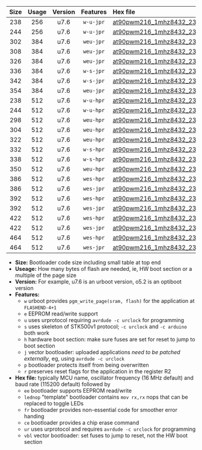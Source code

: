 |Size|Usage|Version|Features|Hex file|
|:-:|:-:|:-:|:-:|:--|
|238|256|u7.6|`w-u-jpr`|[at90pwm216_1mhz8432_230400bps_ur_vbl.hex](https://raw.githubusercontent.com/stefanrueger/urboot/main//at90pwm216_1mhz8432_230400bps_ur_vbl.hex)|
|244|256|u7.6|`w-u-jpr`|[at90pwm216_1mhz8432_230400bps_lednop_ur_vbl.hex](https://raw.githubusercontent.com/stefanrueger/urboot/main//at90pwm216_1mhz8432_230400bps_lednop_ur_vbl.hex)|
|302|384|u7.6|`weu-jpr`|[at90pwm216_1mhz8432_230400bps_ee_ur_vbl.hex](https://raw.githubusercontent.com/stefanrueger/urboot/main//at90pwm216_1mhz8432_230400bps_ee_ur_vbl.hex)|
|308|384|u7.6|`weu-jpr`|[at90pwm216_1mhz8432_230400bps_ee_lednop_ur_vbl.hex](https://raw.githubusercontent.com/stefanrueger/urboot/main//at90pwm216_1mhz8432_230400bps_ee_lednop_ur_vbl.hex)|
|326|384|u7.6|`weu-jpr`|[at90pwm216_1mhz8432_230400bps_ee_lednop_fr_ur_vbl.hex](https://raw.githubusercontent.com/stefanrueger/urboot/main//at90pwm216_1mhz8432_230400bps_ee_lednop_fr_ur_vbl.hex)|
|336|384|u7.6|`w-s-jpr`|[at90pwm216_1mhz8432_230400bps_vbl.hex](https://raw.githubusercontent.com/stefanrueger/urboot/main//at90pwm216_1mhz8432_230400bps_vbl.hex)|
|342|384|u7.6|`w-s-jpr`|[at90pwm216_1mhz8432_230400bps_lednop_vbl.hex](https://raw.githubusercontent.com/stefanrueger/urboot/main//at90pwm216_1mhz8432_230400bps_lednop_vbl.hex)|
|354|384|u7.6|`weu-jpr`|[at90pwm216_1mhz8432_230400bps_ee_lednop_fr_ce_ur_vbl.hex](https://raw.githubusercontent.com/stefanrueger/urboot/main//at90pwm216_1mhz8432_230400bps_ee_lednop_fr_ce_ur_vbl.hex)|
|238|512|u7.6|`w-u-hpr`|[at90pwm216_1mhz8432_230400bps_ur.hex](https://raw.githubusercontent.com/stefanrueger/urboot/main//at90pwm216_1mhz8432_230400bps_ur.hex)|
|244|512|u7.6|`w-u-hpr`|[at90pwm216_1mhz8432_230400bps_lednop_ur.hex](https://raw.githubusercontent.com/stefanrueger/urboot/main//at90pwm216_1mhz8432_230400bps_lednop_ur.hex)|
|298|512|u7.6|`weu-hpr`|[at90pwm216_1mhz8432_230400bps_ee_ur.hex](https://raw.githubusercontent.com/stefanrueger/urboot/main//at90pwm216_1mhz8432_230400bps_ee_ur.hex)|
|304|512|u7.6|`weu-hpr`|[at90pwm216_1mhz8432_230400bps_ee_lednop_ur.hex](https://raw.githubusercontent.com/stefanrueger/urboot/main//at90pwm216_1mhz8432_230400bps_ee_lednop_ur.hex)|
|322|512|u7.6|`weu-hpr`|[at90pwm216_1mhz8432_230400bps_ee_lednop_fr_ur.hex](https://raw.githubusercontent.com/stefanrueger/urboot/main//at90pwm216_1mhz8432_230400bps_ee_lednop_fr_ur.hex)|
|332|512|u7.6|`w-s-hpr`|[at90pwm216_1mhz8432_230400bps.hex](https://raw.githubusercontent.com/stefanrueger/urboot/main//at90pwm216_1mhz8432_230400bps.hex)|
|338|512|u7.6|`w-s-hpr`|[at90pwm216_1mhz8432_230400bps_lednop.hex](https://raw.githubusercontent.com/stefanrueger/urboot/main//at90pwm216_1mhz8432_230400bps_lednop.hex)|
|350|512|u7.6|`weu-hpr`|[at90pwm216_1mhz8432_230400bps_ee_lednop_fr_ce_ur.hex](https://raw.githubusercontent.com/stefanrueger/urboot/main//at90pwm216_1mhz8432_230400bps_ee_lednop_fr_ce_ur.hex)|
|386|512|u7.6|`wes-hpr`|[at90pwm216_1mhz8432_230400bps_ee.hex](https://raw.githubusercontent.com/stefanrueger/urboot/main//at90pwm216_1mhz8432_230400bps_ee.hex)|
|386|512|u7.6|`wes-jpr`|[at90pwm216_1mhz8432_230400bps_ee_vbl.hex](https://raw.githubusercontent.com/stefanrueger/urboot/main//at90pwm216_1mhz8432_230400bps_ee_vbl.hex)|
|392|512|u7.6|`wes-hpr`|[at90pwm216_1mhz8432_230400bps_ee_lednop.hex](https://raw.githubusercontent.com/stefanrueger/urboot/main//at90pwm216_1mhz8432_230400bps_ee_lednop.hex)|
|392|512|u7.6|`wes-jpr`|[at90pwm216_1mhz8432_230400bps_ee_lednop_vbl.hex](https://raw.githubusercontent.com/stefanrueger/urboot/main//at90pwm216_1mhz8432_230400bps_ee_lednop_vbl.hex)|
|422|512|u7.6|`wes-hpr`|[at90pwm216_1mhz8432_230400bps_ee_lednop_fr.hex](https://raw.githubusercontent.com/stefanrueger/urboot/main//at90pwm216_1mhz8432_230400bps_ee_lednop_fr.hex)|
|422|512|u7.6|`wes-jpr`|[at90pwm216_1mhz8432_230400bps_ee_lednop_fr_vbl.hex](https://raw.githubusercontent.com/stefanrueger/urboot/main//at90pwm216_1mhz8432_230400bps_ee_lednop_fr_vbl.hex)|
|464|512|u7.6|`wes-hpr`|[at90pwm216_1mhz8432_230400bps_ee_lednop_fr_ce.hex](https://raw.githubusercontent.com/stefanrueger/urboot/main//at90pwm216_1mhz8432_230400bps_ee_lednop_fr_ce.hex)|
|464|512|u7.6|`wes-jpr`|[at90pwm216_1mhz8432_230400bps_ee_lednop_fr_ce_vbl.hex](https://raw.githubusercontent.com/stefanrueger/urboot/main//at90pwm216_1mhz8432_230400bps_ee_lednop_fr_ce_vbl.hex)|

- **Size:** Bootloader code size including small table at top end
- **Useage:** How many bytes of flash are needed, ie, HW boot section or a multiple of the page size
- **Version:** For example, u7.6 is an urboot version, o5.2 is an optiboot version
- **Features:**
  + `w` urboot provides `pgm_write_page(sram, flash)` for the application at `FLASHEND-4+1`
  + `e` EEPROM read/write support
  + `u` uses urprotocol requiring `avrdude -c urclock` for programming
  + `s` uses skeleton of STK500v1 protocol; `-c urclock` and `-c arduino` both work
  + `h` hardware boot section: make sure fuses are set for reset to jump to boot section
  + `j` vector bootloader: uploaded applications *need to be patched externally*, eg, using `avrdude -c urclock`
  + `p` bootloader protects itself from being overwritten
  + `r` preserves reset flags for the application in the register R2
- **Hex file:** typically MCU name, oscillator frequency (16 MHz default) and baud rate (115200 default) followed by
  + `ee` bootloader supports EEPROM read/write
  + `lednop` "template" bootloader contains `mov rx,rx` nops that can be replaced to toggle LEDs
  + `fr` bootloader provides non-essential code for smoother error handing
  + `ce` bootloader provides a chip erase command
  + `ur` uses urprotocol and requires `avrdude -c urclock` for programming
  + `vbl` vector bootloader: set fuses to jump to reset, not the HW boot section
